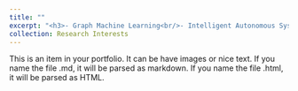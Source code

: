 ```yaml
---
title: ""
excerpt: "<h3>- Graph Machine Learning<br/>- Intelligent Autonomous Systems<br/>- Deep Neural Networks<br/>- Strategic Decision Making<br/>- Optimization Theory<h3/>"
collection: Research Interests
---
```


This is an item in your portfolio. It can be have images or nice text. If you name the file .md, it will be parsed as markdown. If you name the file .html, it will be parsed as HTML. 
